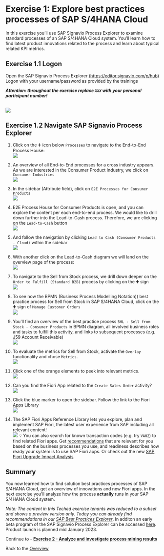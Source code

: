 # Exercise 1: Explore best practices processes of SAP S/4HANA Cloud

In this exercise you’ll use SAP Signavio Process Explorer to examine standard processes of an SAP S/4HANA Cloud system. You’ll learn how to find latest product innovations related to the process and learn about typical related KPI metrics. 


## Exercise 1.1 Logon

Open the SAP Signavio Process Explorer [(https://editor.signavio.com/p/hub)](https://editor.signavio.com/p/hub)
Logon with your username/password as provided by the trainings 

_**Attention: throughout the exercise replace `XXX` with your personal participant number!**_

<br>![](images/0_001.png)




## Exercise 1.2 Navigate SAP Signavio Process Explorer

1. Click on the ➕ icon below `Processes` to navigate to the End-to-End Process House: 
<br>![](images/0_002.png)

2. An overview of all End-to-End processes for a cross industry appears. As we are interested in the Consumer Product Industry, we click on `Consumer Industries` 
<br>![](images/0_003.png)

3. In the sidebar (Attribute field), click on `E2E Processes for Consumer Products`
<br>![](images/0_004.png)

4. E2E Process House for Consumer Products is open, and you can explore the content per each end-to-end process. We would like to drill down further into the Lead-to-Cash process. Therefore, we are clicking on the `Lead-to-Cash` button
<br>![](images/0_011.png)

5. And follow the navigation by clicking `Lead to Cash (Consumer Products - Cloud)` within the sidebar
<br>![](images/0_012.png)

6. With another click on the Lead-to-Cash diagram we will land on the overview page of the process: 
<br>![](images/0_013.png)

7. To navigate to the Sell from Stock process, we drill down deeper on the `Order to Fulfill (Standard B2B)` process by clicking on the ➕ sign
<br>![](images/0_006.png)

8. To see now the BPMN (Business Process Modelling Notation)) best practice process for Sell from Stock in SAP S/4HANA Cloud, click on the ➕ sign of `Manage Customer Orders`
<br>![](images/0_007.png)

9. You'll find an overview of the best practice process `5HL - Sell from Stock - Consumer Products` in BPMN diagram, all involved business roles and tasks to fulfill this activity, and links to subsequent processes (e.g. J59 Account Receivable)
<br>![](images/0_008.png)

10. To evaluate the metrics for Sell from Stock, activate the `Overlay` functionality and chose `Metrics`.
<br>![](images/0_009.png)

11. Click one of the orange elements to peek into relevant metrics. 
<br>![](images/0_010.png)

12. Can you find the Fiori App related to the `Create Sales Order` activity? 
<br>![](images/0_014.png)

13. Click the blue marker to open the sidebar. Follow the link to the Fiori Apps Library
<br>![](images/0_015.png)

14. The SAP Fiori Apps Reference Library lets you explore, plan and implement SAP Fiori, the latest user experience from SAP including all relevant content!
<br>![](images/0_016.png)
💡 You can also search for known transaction codes (e.g. try `VA02`) to find related Fiori apps. Get [recommendations](https://help.sap.com/docs/SAP%20Fiori%20Apps%20Reference%20Library/187a50cf8191418ab7b52505fcef1789/0f2b580b2e454a5a91b79119350ff4e7.html) that are relevant for you based on the business processes you use, and readiness describes how ready your system is to use SAP Fiori apps. Or check out the new [SAP Fiori Upgrade Impact Analysis](https://help.sap.com/docs/SAP%20Fiori%20Apps%20Reference%20Library/187a50cf8191418ab7b52505fcef1789/5d5ede164e4a4e95b32431c02c58dfac.html)


## Summary

You now learned how to find solution best practices processes of SAP S/4HANA Cloud, get an overview of innovations and new Fiori apps. In the next exercise you'll analyze how the process **actually** runs in your SAP S/4HANA Cloud system.

*Note: The content in this Teched exercise tenants was reduced to a subset and  shows a preview version only. Today you can already find recommendations in our [SAP Best Practices Explorer](https://rapid.sap.com)*. In additon an early beta program of the SAP Signavio Process Explorer can be accessed [here](https://www.signavio.com/one-process-acceleration-layer/). Product launch is planned mid January 2023.

Continue to - **[Exercise 2 - Analyze and investigate process mining results](../ex2/README.md)**

Back to the [Overview](../../README.md)
